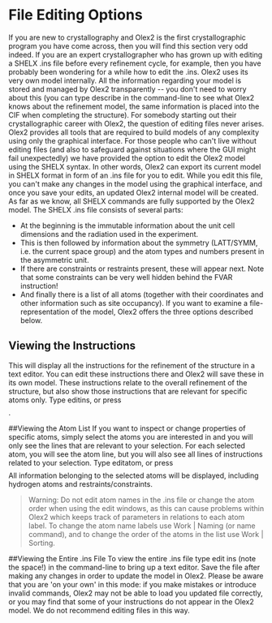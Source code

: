 # File Editing Options
If you are new to crystallography and Olex2 is the first crystallographic program you have come across, then you will find this section very odd indeed. If you are an expert crystallographer who has grown up with editing a SHELX .ins file before every refinement cycle, for example, then you have probably been wondering for a while how to edit the .ins.
Olex2 uses its very own model internally. All the information regarding your model is stored and managed by Olex2 transparently -- you don't need to worry about this (you can type describe in the command-line to see what Olex2 knows about the refinement model, the same information is placed into the CIF when completing the structure). For somebody starting out their crystallographic career with Olex2, the question of editing files never arises. Olex2 provides all tools that are required to build models of any complexity using only the graphical interface. 
For those people who can't live without editing files (and also to safeguard against situations where the GUI might fail unexpectedly) we have provided the option to edit the Olex2 model using the SHELX syntax. In other words, Olex2 can export its current model in SHELX format in form of an .ins file for you to edit. While you edit this file, you can't make any changes in the model using the graphical interface, and once you save your edits, an updated Olex2 internal model will be created. As far as we know, all SHELX commands are fully supported by the Olex2 model.
The SHELX .ins file consists of several parts:
- At the beginning is the immutable information about the unit cell dimensions and the radiation used in the experiment.
- This is then followed by information about the symmetry (LATT/SYMM, i.e. the current space group) and the atom types and numbers present in the asymmetric unit.
- If there are constraints or restraints present, these will appear next. Note that some constraints can be very well hidden behind the FVAR instruction!
- And finally there is a list of all atoms (together with their coordinates and other information such as site occupancy).
If you want to examine a file-representation of the model, Olex2 offers the three options described below.

## Viewing the Instructions
This will display all the instructions for the refinement of the structure in a text editor. You can edit these instructions there and Olex2 will save these in its own model. These instructions relate to the overall refinement of the structure, but also show those instructions that are relevant for specific atoms only. Type editins, or press $$$$.

##Viewing the Atom List
If you want to inspect or change properties of specific atoms, simply select the atoms you are interested in and you will only see the lines that are relevant to your selection. For each selected atom, you will see the atom line, but you will also see all lines of instructions related to your selection. Type editatom, or press $$$$ All information belonging to the selected atoms will be displayed, including hydrogen atoms and restraints/constraints.
>Warning: Do not edit atom names in the .ins file or change the atom order when using the edit windows, as this can cause problems within Olex2 which keeps track of parameters in relations to each atom label. To change the atom name labels use Work | Naming (or name command), and to change the order of the atoms in the list use Work | Sorting.

##Viewing the Entire .ins File
To view the entire .ins file type edit ins (note the space!) in the command-line to bring up a text editor. Save the file after making any changes in order to update the model in Olex2. Please be aware that you are 'on your own' in this mode: if you make mistakes or introduce invalid commands, Olex2 may not be able to load you updated file correctly, or you may find that some of your instructions do not appear in the Olex2 model. We do not recommend editing files in this way.
